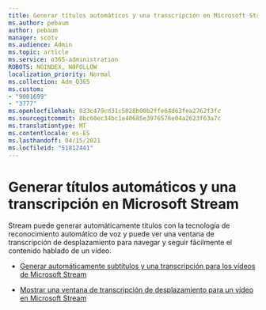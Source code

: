 ```yaml
---
title: Generar títulos automáticos y una transcripción en Microsoft Stream
ms.author: pebaum
author: pebaum
manager: scotv
ms.audience: Admin
ms.topic: article
ms.service: o365-administration
ROBOTS: NOINDEX, NOFOLLOW
localization_priority: Normal
ms.collection: Adm_O365
ms.custom:
- "9001699"
- "3777"
ms.openlocfilehash: 033c479cd31c5028b00b2ffe64d63fea2762f3fc
ms.sourcegitcommit: 8bc60ec34bc1e40685e3976576e04a2623f63a7c
ms.translationtype: MT
ms.contentlocale: es-ES
ms.lasthandoff: 04/15/2021
ms.locfileid: "51812441"
---
```

# <a name="generate-automatic-captions-and-a-transcript-in-microsoft-stream"></a>Generar títulos automáticos y una transcripción en Microsoft Stream

Stream puede generar automáticamente títulos con la tecnología de reconocimiento automático de voz y puede ver una ventana de transcripción de desplazamiento para navegar y seguir fácilmente el contenido hablado de un vídeo.

- [Generar automáticamente subtítulos y una transcripción para los vídeos de Microsoft Stream](https://docs.microsoft.com/stream/portal-autogenerate-captions)

- [Mostrar una ventana de transcripción de desplazamiento para un vídeo en Microsoft Stream](https://docs.microsoft.com/stream/portal-configure-transcript-mode)
